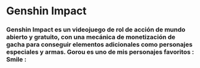 # Genshin Impact

### Genshin Impact es un videojuego de rol de acción de mundo abierto y gratuito, con una mecánica de monetización de gacha para conseguir elementos adicionales como personajes especiales y armas. Gorou es uno de mis personajes favoritos : Smile :

